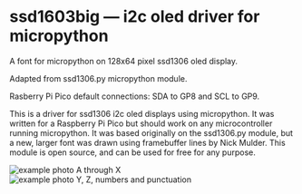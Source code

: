 # ssd1603big — i2c oled driver for micropython  
A font for micropython on 128x64 pixel ssd1306 oled display. 

Adapted from ssd1306.py micropython module. 

Rasberry Pi Pico default connections: SDA to GP8 and SCL to GP9.

This is a driver for ssd1306 i2c oled displays using micropython. It was written for a Raspberry Pi Pico but should work on any microcontroller running micropython. It was based originally on the ssd1306.py module, but a new, larger font was drawn using framebuffer lines by Nick Mulder. This module is open source, and can be used for free for any purpose. 

![example photo A through X](https://github.com/nickpmulder/ssd1306big/blob/main/a-x.jpg)
![example photo Y, Z, numbers and punctuation](https://github.com/nickpmulder/ssd1306big/blob/main/y-.jpg)
